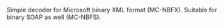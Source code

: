 Simple decoder for Microsoft binary XML format (MC-NBFX). Suitable for binary SOAP as well (MC-NBFS).